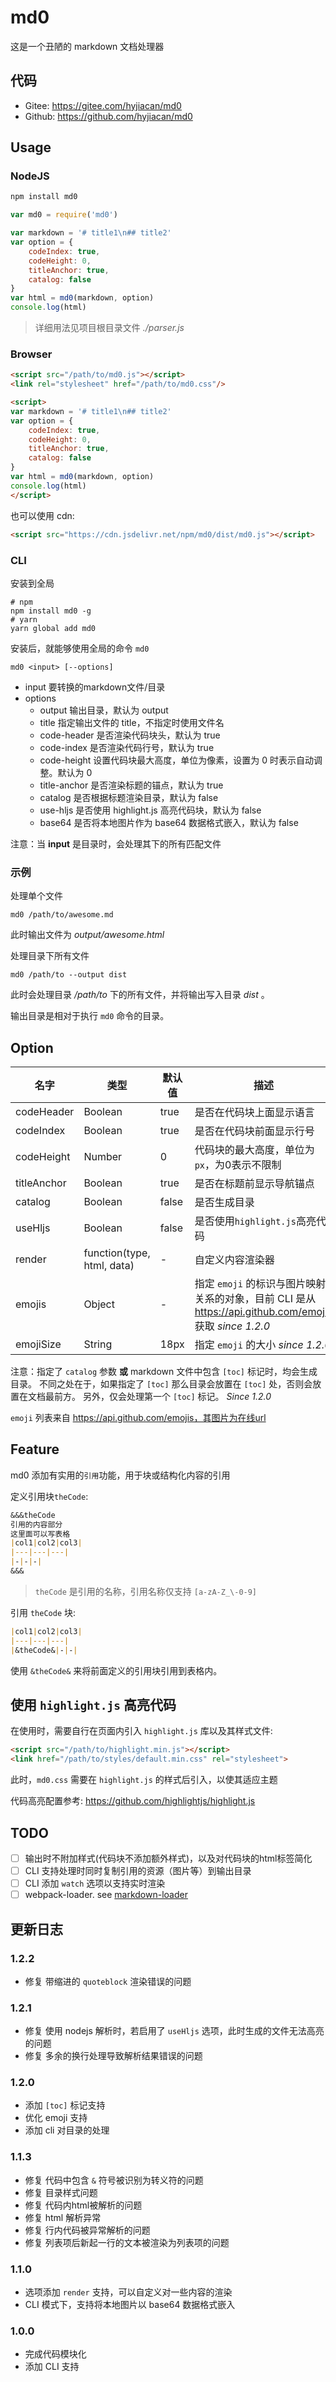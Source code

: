 # md0

这是一个丑陋的 markdown 文档处理器

## 代码

- Gitee: https://gitee.com/hyjiacan/md0
- Github: https://github.com/hyjiacan/md0

## Usage

### NodeJS

```bash
npm install md0
```

```javascript
var md0 = require('md0')

var markdown = '# title1\n## title2'
var option = {
    codeIndex: true,
    codeHeight: 0,
    titleAnchor: true,
    catalog: false
}
var html = md0(markdown, option)
console.log(html)
```

> 详细用法见项目根目录文件 *./parser.js*

### Browser

```html
<script src="/path/to/md0.js"></script>
<link rel="stylesheet" href="/path/to/md0.css"/>

<script>
var markdown = '# title1\n## title2'
var option = {
    codeIndex: true,
    codeHeight: 0,
    titleAnchor: true,
    catalog: false
}
var html = md0(markdown, option)
console.log(html)
</script>
```

也可以使用 cdn:

```html
<script src="https://cdn.jsdelivr.net/npm/md0/dist/md0.js"></script>
```

### CLI

安装到全局

```shell
# npm
npm install md0 -g
# yarn
yarn global add md0
```

安装后，就能够使用全局的命令 `md0`

```shell script
md0 <input> [--options]
```

- input 要转换的markdown文件/目录
- options
    - output 输出目录，默认为 output
    - title 指定输出文件的 title，不指定时使用文件名
    - code-header 是否渲染代码块头，默认为 true
    - code-index 是否渲染代码行号，默认为 true
    - code-height 设置代码块最大高度，单位为像素，设置为 0 时表示自动调整。默认为 0
    - title-anchor 是否渲染标题的锚点，默认为 true
    - catalog 是否根据标题渲染目录，默认为 false
    - use-hljs 是否使用 highlight.js 高亮代码块，默认为 false
    - base64 是否将本地图片作为 base64 数据格式嵌入，默认为 false

注意：当 **input** 是目录时，会处理其下的所有匹配文件 

### 示例

处理单个文件

```shell
md0 /path/to/awesome.md
```

此时输出文件为 *output/awesome.html* 

处理目录下所有文件

```shell
md0 /path/to --output dist
```

此时会处理目录 */path/to* 下的所有文件，并将输出写入目录 *dist* 。

输出目录是相对于执行 `md0` 命令的目录。

## Option

|名字|类型|默认值|描述|
|---|---|---|---|
|codeHeader|Boolean|true|是否在代码块上面显示语言|
|codeIndex|Boolean|true|是否在代码块前面显示行号|
|codeHeight|Number|0|代码块的最大高度，单位为`px`，为0表示不限制|
|titleAnchor|Boolean|true|是否在标题前显示导航锚点|
|catalog|Boolean|false|是否生成目录|
|useHljs|Boolean|false|是否使用`highlight.js`高亮代码|
|render|function(type, html, data)|-|自定义内容渲染器|
|emojis|Object|-|指定 `emoji` 的标识与图片映射关系的对象，目前 CLI 是从 https://api.github.com/emojis 获取 *since 1.2.0*|
|emojiSize|String|18px|指定 `emoji` 的大小 *since 1.2.0*|

注意：指定了 `catalog` 参数 **或** markdown 文件中包含 `[toc]` 标记时，均会生成目录。
不同之处在于，如果指定了 `[toc]` 那么目录会放置在 `[toc]` 处，否则会放置在文档最前方。
另外，仅会处理第一个 `[toc]` 标记。 *Since 1.2.0*

`emoji` 列表来自 https://api.github.com/emojis，其图片为在线url

## Feature

md0 添加有实用的`引用`功能，用于块或结构化内容的引用

定义引用块`theCode`:

```markdown
&&&theCode
引用的内容部分
这里面可以写表格
|col1|col2|col3|
|---|---|---|
|-|-|-|
&&&
```

> `theCode` 是引用的名称，引用名称仅支持 `[a-zA-Z_\-0-9]`

引用 `theCode` 块:

```markdown
|col1|col2|col3|
|---|---|---|
|&theCode&|-|-|
```
使用 `&theCode&` 来将前面定义的引用块引用到表格内。

## 使用 `highlight.js` 高亮代码

在使用时，需要自行在页面内引入 `highlight.js` 库以及其样式文件:

```html
<script src="/path/to/highlight.min.js"></script>
<link href="/path/to/styles/default.min.css" rel="stylesheet">
```

此时，`md0.css` 需要在 `highlight.js` 的样式后引入，以使其适应主题

代码高亮配置参考: https://github.com/highlightjs/highlight.js

## TODO

- [ ] 输出时不附加样式(代码块不添加额外样式)，以及对代码块的html标签简化
- [ ] CLI 支持处理时同时复制引用的资源（图片等）到输出目录
- [ ] CLI 添加 `watch` 选项以支持实时渲染
- [ ] webpack-loader. see [markdown-loader](https://www.npmjs.com/package/markdown-loader)

## 更新日志

### 1.2.2

- 修复 带缩进的 `quoteblock` 渲染错误的问题

### 1.2.1

- 修复 使用 nodejs 解析时，若启用了 `useHljs` 选项，此时生成的文件无法高亮的问题
- 修复 多余的换行处理导致解析结果错误的问题

### 1.2.0

- 添加 `[toc]` 标记支持
- 优化 emoji 支持
- 添加 cli 对目录的处理

### 1.1.3

- 修复 代码中包含 `&` 符号被识别为转义符的问题
- 修复 目录样式问题
- 修复 代码内html被解析的问题
- 修复 html 解析异常
- 修复 行内代码被异常解析的问题
- 修复 列表项后新起一行的文本被渲染为列表项的问题

### 1.1.0

- 选项添加 `render` 支持，可以自定义对一些内容的渲染
- CLI 模式下，支持将本地图片以 base64 数据格式嵌入

### 1.0.0

- 完成代码模块化
- 添加 CLI 支持
